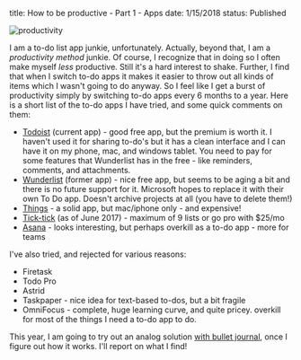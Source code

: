 title: How to be productive - Part 1 - Apps
date: 1/15/2018
status: Published


![productivity](images/productivity-1995781_1280.jpg)




I am a to-do list app junkie, unfortunately.  Actually, beyond that, I am a *productivity method* junkie. Of course, I recognize that in doing so I often make myself *less* productive.  Still it's a hard interest to shake.  Further, I find that when I switch to-do apps it makes it easier to throw out all kinds of items which I wasn't going to do anyway.  So I feel like I get a burst of productivity simply by switching to-do apps every 6 months to a year.  Here is a short list of the to-do apps I have tried, and some quick comments on them:

* [Todoist](https://en.todoist.com/) (current app) - good free app, but the premium is worth it.  I haven't used it for sharing to-do's but it has a clean interface and I can have it on my phone, mac, and windows tablet.  You need to pay for some features that Wunderlist has in the free - like reminders, comments, and attachments.
* [Wunderlist](https://www.wunderlist.com/) (former app) - nice free app, but seems to be aging a bit and there is no future support for it.  Microsoft hopes to replace it with their own To Do app. Doesn't archive projects at all (you have to delete them!)
* [Things](https://culturedcode.com/things/) - a solid app, but mac/iphone only - and expensive!
* [Tick-tick](https://ticktick.com/) (as of June 2017) - maximum of 9 lists or go pro with $25/mo
* [Asana](https://asana.com/) - looks interesting, but perhaps overkill as a to-do app - more for teams

I've also tried, and rejected for various reasons:

* Firetask
* Todo Pro
* Astrid
* Taskpaper - nice idea for text-based to-dos, but a bit fragile
* OmniFocus - complete, huge learning curve, and quite pricey.  overkill for most of the things I need a to-do app to do.

This year, I am going to try out an analog solution [with bullet journal](http://bulletjournal.com/), once I figure out how it works.  I'll report on what I find!
